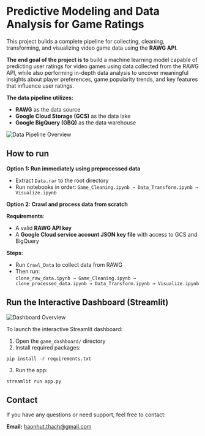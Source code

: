 #  Predictive Modeling and Data Analysis for Game Ratings
This project builds a complete pipeline for collecting, cleaning, transforming, and visualizing video game data using the **RAWG API**.

**The end goal of the project is to** build a machine learning model capable of predicting user ratings for video games using data collected from the RAWG API, while also performing in-depth data analysis to uncover meaningful insights about player preferences, game popularity trends, and key features that influence user ratings.

**The data pipeline utilizes:**
- **RAWG** as the data source  
- **Google Cloud Storage (GCS)** as the data lake  
- **Google BigQuery (GBQ)** as the data warehouse

![Data Pipeline Overview](https://res.cloudinary.com/dnoubiojc/image/upload/v1754237829/Screenshot_2025-08-03_231555_odl1ck.png)

## How to run
**Option 1: Run immediately using preprocessed data**
- Extract `Data.rar` to the root directory  
- Run notebooks in order: `Game_Cleaning.ipynb → Data_Transform.ipynb → Visualize.ipynb`

**Option 2: Crawl and process data from scratch**

**Requirements**:
- A valid **RAWG API key**
- A **Google Cloud service account JSON key file** with access to GCS and BigQuery

**Steps**:

- Run `Crawl_Data` to collect data from RAWG  
- Then run:  
  `clone_raw_data.ipynb → Game_Cleaning.ipynb → clone_processed_data.ipynb → Data_Transform.ipynb → Visualize.ipynb`

## Run the Interactive Dashboard (Streamlit)

![Dashboard Overview](https://res.cloudinary.com/dnoubiojc/image/upload/v1754236310/Screenshot_2025-08-03_225056_yfp44t.png)

To launch the interactive Streamlit dashboard:

1. Open the `game_dashboard/` directory
2. Install required packages:
```
pip install -r requirements.txt
```
3. Run the app:
```
streamlit run app.py
```

##   Contact

If you have any questions or need support, feel free to contact:

**Email:** [haonhut.thach@gmail.com](mailto:haonhut.thach@gmail.com)
